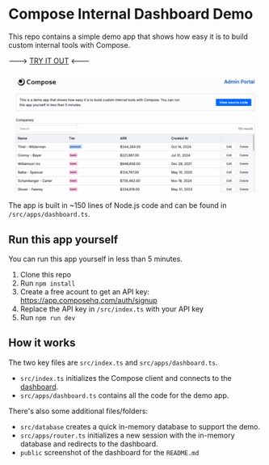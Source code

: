 # Compose Internal Dashboard Demo

This repo contains a simple demo app that shows how easy it is to build custom internal tools with Compose.

---> [TRY IT OUT](https://app.composehq.com/app/76c437ce-2db1-4146-8712-d4417cb8e570/internal-dashboard-demo) <---

![Compose Internal Dashboard Demo](./public/screenshot.png)

The app is built in ~150 lines of Node.js code and can be found in `/src/apps/dashboard.ts`.

## Run this app yourself

You can run this app yourself in less than 5 minutes.

1. Clone this repo
2. Run `npm install`
3. Create a free acount to get an API key: https://app.composehq.com/auth/signup
4. Replace the API key in `/src/index.ts` with your API key
5. Run `npm run dev`

## How it works

The two key files are `src/index.ts` and `src/apps/dashboard.ts`.

- `src/index.ts` initializes the Compose client and connects to the [dashboard](https://app.composehq.com).
- `src/apps/dashboard.ts` contains all the code for the demo app.

There's also some additional files/folders:

- `src/database` creates a quick in-memory database to support the demo.
- `src/apps/router.ts` initializes a new session with the in-memory database and redirects to the dashboard.
- `public` screenshot of the dashboard for the `README.md`